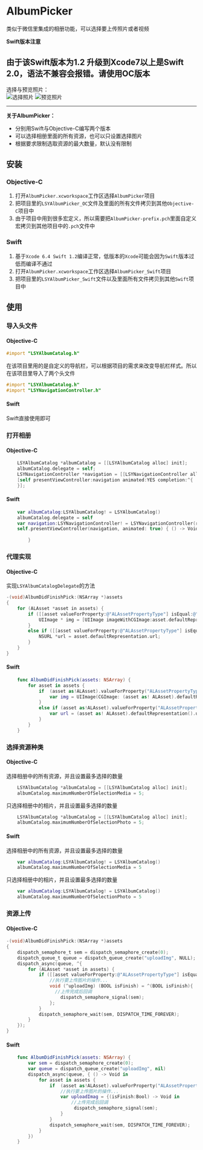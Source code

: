 AlbumPicker
===
类似于微信里集成的相册功能，可以选择要上传照片或者视频

**Swift版本注意**

由于该Swift版本为1.2 升级到Xcode7以上是Swift 2.0，语法不兼容会报错。请使用OC版本
-----
选择与预览照片：<br>
![](https://github.com/GGGHub/AlbumPicker/raw/master/AlbumPicker/AlbumPicker.gif "选择照片")
![](https://github.com/GGGHub/AlbumPicker/raw/master/AlbumPicker/Preview.gif "预览照片")<br>

-----
**关于AlbumPicker：**
* 分别用Swift与Objective-C编写两个版本
* 可以选择相册里面的所有资源，也可以只设置选择图片
* 根据要求限制选取资源的最大数量，默认没有限制

## 安装
### Objective-C
1. 打开`AlbumPicker.xcworkspace`工作区选择`AlbumPicker`项目
2. 把项目里的`LSYAlbumPicker_OC`文件及里面的所有文件拷贝到其他`Objective-C`项目中
3. 由于项目中用到很多宏定义，所以需要把`AlbumPicker-prefix.pch`里面自定义宏拷贝到其他项目中的`.pch`文件中

### Swift
1. 基于`Xcode 6.4 Swift 1.2`编译正常，低版本的`Xcode`可能会因为`Swift`版本过低而编译不通过
2. 打开`AlbumPicker.xcworkspace`工作区选择`AlbumPicker_Swift`项目
3. 把项目里的`LSYAlbumPicker_Swift`文件以及里面所有文件拷贝到其他`Swift`项目中

## 使用
### 导入头文件
#### Objective-C

``` objective-c
#import "LSYAlbumCatalog.h"
```
在该项目里用的是自定义的导航栏，可以根据项目的需求来改变导航栏样式。所以在该项目里导入了两个头文件

``` objective-c
#import "LSYAlbumCatalog.h"
#import "LSYNavigationController.h"
```
#### Swift
Swift直接使用即可

### 打开相册
#### Objective-C

``` objective-c
    LSYAlbumCatalog *albumCatalog = [[LSYAlbumCatalog alloc] init];
    albumCatalog.delegate = self;
    LSYNavigationController *navigation = [[LSYNavigationController alloc] initWithRootViewController:albumCatalog];
    [self presentViewController:navigation animated:YES completion:^{
    }];
```
#### Swift
``` swift
    var albumCatalog:LSYAlbumCatalog! = LSYAlbumCatalog()
    albumCatalog.delegate = self
    var navigation:LSYNavigationController! = LSYNavigationController(rootViewController:albumCatalog)
    self.presentViewController(navigation, animated: true) { () -> Void in
            
        }
```

### 代理实现
#### Objective-C 
实现`LSYAlbumCatalogDelegate`的方法

``` objective-c
-(void)AlbumDidFinishPick:(NSArray *)assets
{
    for (ALAsset *asset in assets) {
        if ([[asset valueForProperty:@"ALAssetPropertyType"] isEqual:@"ALAssetTypePhoto"]) {
            UIImage * img = [UIImage imageWithCGImage:asset.defaultRepresentation.fullResolutionImage];
        }
        else if ([[asset valueForProperty:@"ALAssetPropertyType"] isEqual:@"ALAssetTypeVideo"]){
            NSURL *url = asset.defaultRepresentation.url;
        }
    }
}

```

#### Swift
```swift
    func AlbumDidFinishPick(assets: NSArray) {
        for asset in assets {
            if  (asset as!ALAsset).valueForProperty("ALAssetPropertyType").isEqual("ALAssetTypePhoto") {
                var img = UIImage(CGImage: (asset as! ALAsset).defaultRepresentation().fullResolutionImage().takeUnretainedValue());
            }
            else if (asset as!ALAsset).valueForProperty("ALAssetPropertyType").isEqual("ALAssetTypeVideo") {
                var url = (asset as! ALAsset).defaultRepresentation().url()
            }
        }
    }
```
### 选择资源种类
#### Objective-C
选择相册中的所有资源，并且设置最多选择的数量
``` objective-c
    LSYAlbumCatalog *albumCatalog = [[LSYAlbumCatalog alloc] init];
    albumCatalog.maximumNumberOfSelectionMedia = 5;
```
只选择相册中的相片，并且设置最多选择的数量
``` objective-c
    LSYAlbumCatalog *albumCatalog = [[LSYAlbumCatalog alloc] init];
    albumCatalog.maximumNumberOfSelectionPhoto = 5;
```
#### Swift
选择相册中的所有资源，并且设置最多选择的数量
``` swift
    var albumCatalog:LSYAlbumCatalog! = LSYAlbumCatalog()
    albumCatalog.maximumNumberOfSelectionMedia = 5
```
只选择相册中的相片，并且设置最多选择的数量
```swift
    var albumCatalog:LSYAlbumCatalog! = LSYAlbumCatalog()
    albumCatalog.maximumNumberOfSelectionPhoto = 5
```
### 资源上传
#### Objective-C
``` objective-c
-(void)AlbumDidFinishPick:(NSArray *)assets
{
    dispatch_semaphore_t sem = dispatch_semaphore_create(0);
    dispatch_queue_t queue = dispatch_queue_create("uploadImg", NULL);
    dispatch_async(queue, ^{
        for (ALAsset *asset in assets) {
            if ([[asset valueForProperty:@"ALAssetPropertyType"] isEqual:@"ALAssetTypePhoto"]) {
                //执行要上传图片的操作...
                void (^uploadImg) (BOOL isFinish) = ^(BOOL isFinish){
                  //上传完成后回调
                    dispatch_semaphore_signal(sem);
                };
            }
            dispatch_semaphore_wait(sem, DISPATCH_TIME_FOREVER);
        }
    });
}
```
#### Swift
``` swift
    func AlbumDidFinishPick(assets: NSArray) {
        var sem = dispatch_semaphore_create(0);
        var queue = dispatch_queue_create("uploadImg", nil)
        dispatch_async(queue, { () -> Void in
            for asset in assets {
                if  (asset as!ALAsset).valueForProperty("ALAssetPropertyType").isEqual("ALAssetTypePhoto") {
                    //执行要上传图片的操作...
                    var uploadImag = {(isFinish:Bool) -> Void in
                        //上传完成后回调
                         dispatch_semaphore_signal(sem);
                    }
                }
                dispatch_semaphore_wait(sem, DISPATCH_TIME_FOREVER);
            }
        })
    }
```
